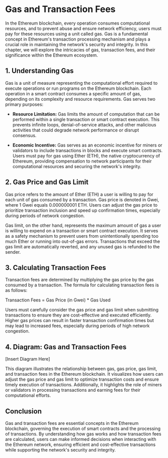 # Gas and Transaction Fees

In the Ethereum blockchain, every operation consumes computational resources, and to prevent abuse and ensure network efficiency, users must pay for these resources using a unit called gas. Gas is a fundamental concept in Ethereum's transaction processing mechanism and plays a crucial role in maintaining the network's security and integrity. In this chapter, we will explore the intricacies of gas, transaction fees, and their significance within the Ethereum ecosystem.

## 1. Understanding Gas

Gas is a unit of measure representing the computational effort required to execute operations or run programs on the Ethereum blockchain. Each operation in a smart contract consumes a specific amount of gas, depending on its complexity and resource requirements. Gas serves two primary purposes:

- **Resource Limitation:** Gas limits the amount of computation that can be performed within a single transaction or smart contract execution. This prevents infinite loops, denial-of-service attacks, and other malicious activities that could degrade network performance or disrupt consensus.

- **Economic Incentive:** Gas serves as an economic incentive for miners or validators to include transactions in blocks and execute smart contracts. Users must pay for gas using Ether (ETH), the native cryptocurrency of Ethereum, providing compensation to network participants for their computational resources and securing the network's integrity.

## 2. Gas Price and Gas Limit

Gas price refers to the amount of Ether (ETH) a user is willing to pay for each unit of gas consumed by a transaction. Gas price is denoted in Gwei, where 1 Gwei equals 0.000000001 ETH. Users can adjust the gas price to prioritize transaction inclusion and speed up confirmation times, especially during periods of network congestion.

Gas limit, on the other hand, represents the maximum amount of gas a user is willing to expend on a transaction or smart contract execution. It serves as a safety mechanism to prevent users from unintentionally spending too much Ether or running into out-of-gas errors. Transactions that exceed the gas limit are automatically reverted, and any unused gas is refunded to the sender.

## 3. Calculating Transaction Fees

Transaction fees are determined by multiplying the gas price by the gas consumed by a transaction. The formula for calculating transaction fees is as follows:

Transaction Fees = Gas Price (in Gwei) \* Gas Used

Users must carefully consider the gas price and gas limit when submitting transactions to ensure they are cost-effective and executed efficiently. Higher gas prices can result in faster transaction confirmation times but may lead to increased fees, especially during periods of high network congestion.

## 4. Diagram: Gas and Transaction Fees

[Insert Diagram Here]

This diagram illustrates the relationship between gas, gas price, gas limit, and transaction fees in the Ethereum blockchain. It visualizes how users can adjust the gas price and gas limit to optimize transaction costs and ensure timely execution of transactions. Additionally, it highlights the role of miners or validators in processing transactions and earning fees for their computational efforts.

## Conclusion

Gas and transaction fees are essential concepts in the Ethereum blockchain, governing the execution of smart contracts and the processing of transactions. By understanding how gas works and how transaction fees are calculated, users can make informed decisions when interacting with the Ethereum network, ensuring efficient and cost-effective transactions while supporting the network's security and integrity.
